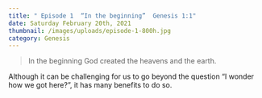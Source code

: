```yaml
---
title: " Episode 1  “In the beginning”  Genesis 1:1"
date: Saturday February 20th, 2021
thumbnail: /images/uploads/episode-1-800h.jpg
category: Genesis
---
```

> In the beginning God created the heavens and the earth.

Although it can be challenging for us to go beyond the question “I wonder how we got here?”, it has many benefits to do so.